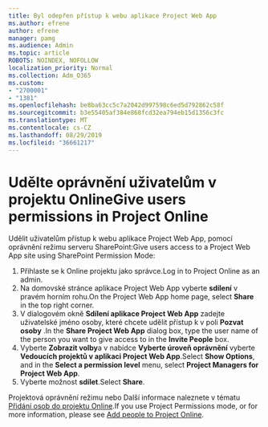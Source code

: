 ```yaml
---
title: Byl odepřen přístup k webu aplikace Project Web App
ms.author: efrene
author: efrene
manager: pamg
ms.audience: Admin
ms.topic: article
ROBOTS: NOINDEX, NOFOLLOW
localization_priority: Normal
ms.collection: Adm_O365
ms.custom:
- "2700001"
- "1381"
ms.openlocfilehash: be8ba63cc5c7a2042d997598c6ed5d792862c58f
ms.sourcegitcommit: b3e55405af384e868fcd32ea794eb15d1356c3fc
ms.translationtype: MT
ms.contentlocale: cs-CZ
ms.lasthandoff: 08/29/2019
ms.locfileid: "36661217"
---
```

# <a name="give-users-permissions-in-project-online"></a><span data-ttu-id="d1c2b-102">Udělte oprávnění uživatelům v projektu Online</span><span class="sxs-lookup"><span data-stu-id="d1c2b-102">Give users permissions in Project Online</span></span>

<span data-ttu-id="d1c2b-103">Udělit uživatelům přístup k webu aplikace Project Web App, pomocí oprávnění režimu serveru SharePoint:</span><span class="sxs-lookup"><span data-stu-id="d1c2b-103">Give users access to a Project Web App site using SharePoint Permission Mode:</span></span>

1. <span data-ttu-id="d1c2b-104">Přihlaste se k Online projektu jako správce.</span><span class="sxs-lookup"><span data-stu-id="d1c2b-104">Log in to Project Online as an admin.</span></span>
2. <span data-ttu-id="d1c2b-105">Na domovské stránce aplikace Project Web App vyberte **sdílení** v pravém horním rohu.</span><span class="sxs-lookup"><span data-stu-id="d1c2b-105">On the Project Web App home page, select **Share** in the top right corner.</span></span>
3. <span data-ttu-id="d1c2b-106">V dialogovém okně **Sdílení aplikace Project Web App** zadejte uživatelské jméno osoby, které chcete udělit přístup k v poli **Pozvat osoby** .</span><span class="sxs-lookup"><span data-stu-id="d1c2b-106">In the **Share Project Web App** dialog box, type the user name of the person you want to give access to in the **Invite People** box.</span></span>
4. <span data-ttu-id="d1c2b-107">Vyberte **Zobrazit volby**a v nabídce **Vyberte úroveň oprávnění** vyberte **Vedoucích projektů v aplikaci Project Web App**.</span><span class="sxs-lookup"><span data-stu-id="d1c2b-107">Select **Show Options**, and in the **Select a permission level** menu, select **Project Managers for Project Web App**.</span></span>
5. <span data-ttu-id="d1c2b-108">Vyberte možnost **sdílet**.</span><span class="sxs-lookup"><span data-stu-id="d1c2b-108">Select **Share**.</span></span>

<span data-ttu-id="d1c2b-109">Projektová oprávnění režimu nebo Další informace naleznete v tématu [Přidání osob do projektu Online](https://docs.microsoft.com/projectonline/step-2-add-people-to-project-online).</span><span class="sxs-lookup"><span data-stu-id="d1c2b-109">If you use Project Permissions mode, or for more information, please see [Add people to Project Online](https://docs.microsoft.com/projectonline/step-2-add-people-to-project-online).</span></span>
